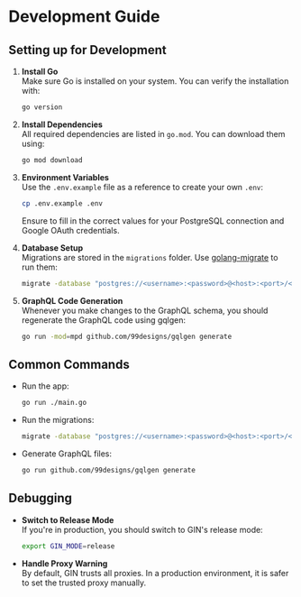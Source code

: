 # Development Guide

## Setting up for Development

1. **Install Go**  
   Make sure Go is installed on your system. You can verify the installation with:

   ```bash
   go version
   ```

2. **Install Dependencies**  
   All required dependencies are listed in `go.mod`. You can download them using:

   ```bash
   go mod download
   ```

3. **Environment Variables**  
   Use the `.env.example` file as a reference to create your own `.env`:

   ```bash
   cp .env.example .env
   ```

   Ensure to fill in the correct values for your PostgreSQL connection and Google OAuth credentials.

4. **Database Setup**  
   Migrations are stored in the `migrations` folder. Use [golang-migrate](https://github.com/golang-migrate/migrate) to run them:

   ```bash
   migrate -database "postgres://<username>:<password>@<host>:<port>/<dbname>?sslmode=require" -path ./migrations up
   ```

5. **GraphQL Code Generation**  
   Whenever you make changes to the GraphQL schema, you should regenerate the GraphQL code using gqlgen:

   ```bash
   go run -mod=mpd github.com/99designs/gqlgen generate
   ```

## Common Commands

- Run the app:

  ```bash
  go run ./main.go
  ```

- Run the migrations:

  ```bash
  migrate -database "postgres://<username>:<password>@<host>:<port>/<dbname>?sslmode=require" -path ./migrations up
  ```

- Generate GraphQL files:

  ```bash
  go run github.com/99designs/gqlgen generate
  ```

## Debugging

- **Switch to Release Mode**  
  If you're in production, you should switch to GIN's release mode:

  ```bash
  export GIN_MODE=release
  ```

- **Handle Proxy Warning**  
  By default, GIN trusts all proxies. In a production environment, it is safer to set the trusted proxy manually.
